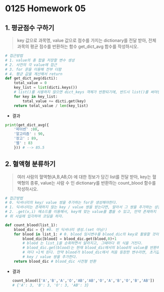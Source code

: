 # 0125 Homework 05

## 1. 평균점수 구하기

> key 값으로 과목명, value 값으로 점수를 가지는 dictionary를 전달 받아, 전체 과목의 평균 점수를 반환하는 함수 get_dict_avg 함수를 작성하시오.

```python
# 접근방법
# 1. value의 총 합을 저장할 변수 생성 
# 2. 사전의 각 value에 접근
# 3. for 문을 이용해 전부 더함
# 4. 평균 값을 계산해서 return
def get_dict_avg(dicti):
    total_value = 0 
    key_list = list(dicti.keys()) 
    # list()를 사용하지 않으면 dict_keys 객체가 반환되기에, 반드시 list()를 써야한다.
    for key in key_list:
        total_value += dicti.get(key)
    return total_value / len(key_list)
```

* 결과

```python
print(get_dict_avg({
    '파이썬' :80,
    '알고리즘' : 90,
    '장고' : 89,
    '웹' : 83
    })) # --> 85.5
```



## 2. 혈액형 분류하기

> 여러 사람의 혈액형(A,B,AB,O) 에 대한 정보가 담긴 list를 전달 받아, key는 혈액형의 종류, value는 사람 수 인 dictionary를 반환하는 count_blood 함수를 작성하시오.

```python
# 접근방법
# 0. 딕셔너리의 key/ value 쌍을 추가하는 for문 생성해야한다.
# 1. 딕셔너리는 존재하지 않는 key / value 쌍을 받는다면, 알아서 그 쌍을 추가하는 성질을 가지고 있다.
# 2. .get(x,i) 메소드를 이용해서, key에 맞는 value를 뽑을 수 있고, 만약 존재하지 않을시, 초기값도 지정		할 수 있다.
# 위 사실에 입각하여 코딩을 하자.

def count_blood(list_1):
    blood_dic = {} #0. 빈 딕셔너리 생성.(set 아님!)
    for blood in list_1: # 0. blood 임시변수를 blood_dic의 key로 활용할 것이다.
        blood_dic[blood] = blood_dic.get(blood,0)+1 
        # blood 는 list_1을 순회하면서 달라지고, 그때마다 위 식을 거친다.
        # blood_dic.get(blood)는 현재 blood_dic에서의 blood의 value를 반환하고, blood가 등장할때
        # 마다 +1씩 된다. 만약 blood가 blood_dic에서 처음 등장한 변수라면, 초기값을 0으로 하여
        # key / value 쌍을 추가한다.
    return blood_dic # blood_dic 사전형 반환
```

* 결과

  ```python
  count_blood(['A','B','A','O','AB','AB','O','A','B','O','B','AB'])
  # {'A': 3, 'B': 3, 'O': 3, 'AB': 3}
  ```

  

  